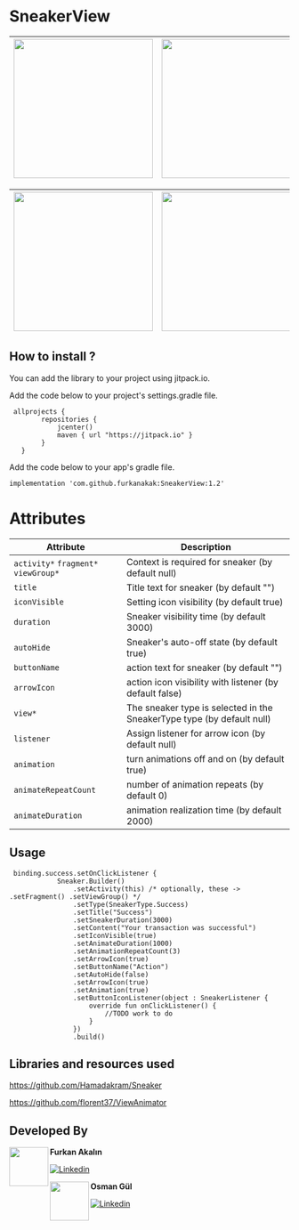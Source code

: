 # SneakerView


 | <image src=https://user-images.githubusercontent.com/80040232/185810460-5e6c0e93-223a-41ac-97ef-56fc3b70c528.gif width="250"> | <image src=https://user-images.githubusercontent.com/80040232/185810524-f01fa6bf-ccf9-4ab4-8872-5a024082072a.gif width="250"> | <image src=https://user-images.githubusercontent.com/80040232/185810558-e5c6d8fd-e8c4-43b5-b6ec-f7699b054737.gif width="250"> |
| --- | --- | ---
 
  | <image src=https://user-images.githubusercontent.com/80040232/185810590-aa3fc607-7095-408c-a800-976222e9e2fe.gif width="250"> | <image src=https://user-images.githubusercontent.com/80040232/185810633-842b3924-59b7-44d3-8450-1331b9555668.gif width="250"> |
| --- | ---
  

## How to install ? 
You can add the library to your project using jitpack.io.

Add the code below to your project's settings.gradle file.

```
 allprojects {
        repositories {
            jcenter()
            maven { url "https://jitpack.io" }
        }
   }
```
Add the code below to your app's gradle file.
```
implementation 'com.github.furkanakak:SneakerView:1.2'

```

 # Attributes

  | Attribute | Description |
| --- | --- |
| `activity*` `fragment*` `viewGroup*`|Context is required for sneaker (by default null) | 
| `title` | Title text for sneaker (by default  "") |
| `iconVisible` | Setting icon visibility (by default true)|
| `duration` | Sneaker visibility time (by default 3000)|
| `autoHide` | Sneaker's auto-off state (by default true)|
| `buttonName`|action text for sneaker (by default  "") |
| `arrowIcon` |action icon visibility with listener (by default false) |
| `view*` |The sneaker type is selected in the SneakerType type (by default null) |
| `listener` |Assign listener for arrow icon (by default null) |
| `animation` |turn animations off and on (by default true) |
| `animateRepeatCount` |number of animation repeats (by default 0) |
| `animateDuration` |animation realization time (by default 2000) |

## Usage
 
```
 binding.success.setOnClickListener {
            Sneaker.Builder()
                .setActivity(this) /* optionally, these -> .setFragment() .setViewGroup() */
                .setType(SneakerType.Success)
                .setTitle("Success")
                .setSneakerDuration(3000)
                .setContent("Your transaction was successful")
                .setIconVisible(true)
                .setAnimateDuration(1000)
                .setAnimationRepeatCount(3)
                .setArrowIcon(true)
                .setButtonName("Action")
                .setAutoHide(false)
                .setArrowIcon(true)
                .setAnimation(true)
                .setButtonIconListener(object : SneakerListener {
                    override fun onClickListener() {
                        //TODO work to do
                    }
                })
                .build()
```
 
 ## Libraries and resources used
 https://github.com/Hamadakram/Sneaker
 
 https://github.com/florent37/ViewAnimator


##  Developed By 

 <img src="https://user-images.githubusercontent.com/80040232/185811123-c8f24d5b-134f-4bc3-aa2e-7a033901bc4d.png" width="70" align="left">


**Furkan Akalın**

[![Linkedin](https://img.shields.io/badge/-linkedin-grey?logo=linkedin)](https://www.linkedin.com/in/furkan-akalin/)
 
  <img src="https://user-images.githubusercontent.com/80040232/185884317-d418f18f-b8b1-44a1-90c5-d3f456d6ae0b.png" width="70" align="left">


**Osman Gül**

[![Linkedin](https://img.shields.io/badge/-linkedin-grey?logo=linkedin)](https://www.linkedin.com/in/osmangull/)


